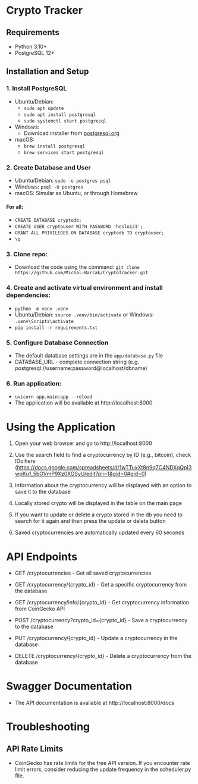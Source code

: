 # Crypto Tracker

## Requirements
- Python 3.10+
- PostgreSQL 12+

## Installation and Setup
### 1. Install PostgreSQL
   - Ubuntu/Debian:
      - `sudo apt update`
      - `sudo apt install postgresql`
      - `sudo systemctl start postgresql`
   - Windows: 
      - Download installer from [postgresql.org](https://www.postgresql.org/download/windows/)
   - macOS: 
      - `brew install postgresql` 
      - `brew services start postgresql`

### 2. Create Database and User
   - Ubuntu/Debian: `sudo -u postgres psql`
   - Windows: `psql -U postgres`
   - macOS: Simular as Ubuntu, or through Homebrew
   #### For all:
   - `CREATE DATABASE cryptodb;`
   - `CREATE USER cryptouser WITH PASSWORD 'heslo123';`
   - `GRANT ALL PRIVILEGES ON DATABASE cryptodb TO cryptouser;`
   - `\q`

### 3. Clone repo:
   - Download the code using the command: `git clone https://github.com/Michal-Barcak/CryptoTracker.git`

### 4. Create and activate virtual environment and install dependencies:
   - `python -m venv .venv`
   - Ubuntu/Debian: `source .venv/bin/activate` or Windows: `.venv\Scripts\activate`
   - `pip install -r requirements.txt`

### 5. Configure Database Connection 
   - The default database settings are in the `app/database.py` file
   - DATABASE_URL - complete connection string (e.g. postgresql://username:password@localhost/dbname)

### 6. Run application:
   - `uvicorn app.main:app --reload`
   - The application will be available at http://localhost:8000


# Using the Application
1. Open your web browser and go to http://localhost:8000

2. Use the search field to find a cryptocurrency by ID (e.g., bitcoin), check IDs here (https://docs.google.com/spreadsheets/d/1wTTuxXt8n9q7C4NDXqQpI3wpKu1_5bGVmP9Xz0XGSyU/edit?pli=1&gid=0#gid=0)

3. Information about the cryptocurrency will be displayed with an option to save it to the database

4. Locally stored crypto will be displayed in the table on the main page

5. If you want to update or delete a crypto stored in the db you need to search for it again and then press the update or delete button

6. Saved cryptocurrencies are automatically updated every 60 seconds

# API Endpoints
- GET /cryptocurrencies - Get all saved cryptocurrencies

- GET /cryptocurrency/{crypto_id} - Get a specific cryptocurrency from the database

- GET /cryptocurrency/info/{crypto_id} - Get cryptocurrency information from CoinGecko API

- POST /cryptocurrency?crypto_id={crypto_id} - Save a cryptocurrency to the database

- PUT /cryptocurrency/{crypto_id} - Update a cryptocurrency in the database

- DELETE /cryptocurrency/{crypto_id} - Delete a cryptocurrency from the database

# Swagger Documentation
- The API documentation is available at http://localhost:8000/docs

# Troubleshooting

## API Rate Limits
- CoinGecko has rate limits for the free API version. If you encounter rate limit errors, consider reducing the update frequency in the scheduler.py file.

